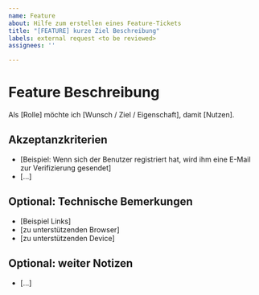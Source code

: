 ```yaml
---
name: Feature
about: Hilfe zum erstellen eines Feature-Tickets
title: "[FEATURE] kurze Ziel Beschreibung"
labels: external request <to be reviewed>
assignees: ''

---
```


# Feature Beschreibung

Als [Rolle]
möchte ich [Wunsch / Ziel / Eigenschaft], 
damit [Nutzen].

## Akzeptanzkriterien

* [Beispiel: Wenn sich der Benutzer registriert hat, wird ihm eine E-Mail zur Verifizierung gesendet]
* [...]

## Optional: Technische Bemerkungen

* [Beispiel Links]
* [zu unterstützenden Browser]
* [zu unterstützenden Device]

## Optional: weiter Notizen
* [...]
